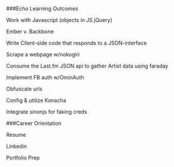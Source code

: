 ###Echo Learning Outcomes

Work with Javascript (objects in JS jQuery)

Ember v. Backbone

Write Client-side code that responds to a JSON-interface 

Scrape a webpage w/nokogiri

Consume the Last.fm JSON api to gather Artist data using faraday

Implement FB auth w/OminAuth

Obfuscate urls

Config & utilize Konacha

Integrate sinonjs for faking creds

###Career Orientation

Resume 

Linkedin

Portfolio Prep





